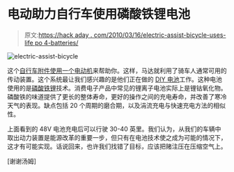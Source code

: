 # 电动助力自行车使用磷酸铁锂电池

> 原文:[https://hack aday . com/2010/03/16/electric-assist-bicycle-uses-life po 4-batteries/](https://hackaday.com/2010/03/16/electric-assist-bicycle-uses-lifepo4-batteries/)

![](../Images/46c0bc237a9ff5e8eea05552eb16889f.png "electric-assist-bicycle")

这个[自行车附件使用一个电动机](http://www.ecospeed.com/)来帮助你。这样，马达就利用了骑车人通常可用的传动装置。这个系统最让我们感兴趣的是他们正在做的 [DIY 电池](http://www.moxon.com/2010/diy_battery/)工作。这种电池使用的是[磷酸铁锂](http://en.wikipedia.org/wiki/Lithium_iron_phosphate_battery)技术。消费电子产品中常见的锂离子电池实际上是锂钴氧化物。磷酸铁的味道提供了更长的整体寿命，更好的操作之间的充电寿命，并改善了寒冷天气的表现。缺点包括 20 个周期的磨合期，以及涓流充电与快速充电方法的相似性。

上面看到的 48V 电池充电后可以行驶 30-40 英里。我们认为，从我们的车辆中取出动力装置是能源改革的重要一步，但只有在电池技术使之成为可能的情况下，这才有可能实现。话说回来，也许我们找错了目标，应该把赌注压在压缩空气上。

[谢谢汤姆]